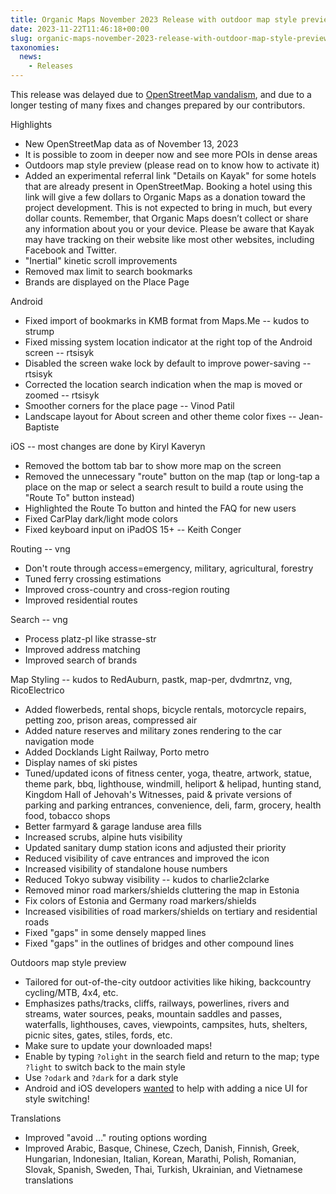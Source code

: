 ```yaml
---
title: Organic Maps November 2023 Release with outdoor map style preview
date: 2023-11-22T11:46:18+00:00
slug: organic-maps-november-2023-release-with-outdoor-map-style-preview
taxonomies:
  news:
    - Releases
---
```


This release was delayed due to [OpenStreetMap vandalism](https://community.openstreetmap.org/t/vandalism-and-blocks-in-israel/105176), and due to a longer testing of many fixes and changes prepared by our contributors.

Highlights

- New OpenStreetMap data as of November 13, 2023
- It is possible to zoom in deeper now and see more POIs in dense areas
- Outdoors map style preview (please read on to know how to activate it)
- Added an experimental referral link "Details on Kayak" for some hotels that are already present in OpenStreetMap. Booking a hotel using this link will give a few dollars to Organic Maps as a donation toward the project development. This is not expected to bring in much, but every dollar counts. Remember, that Organic Maps doesn’t collect or share any information about you or your device. Please be aware that Kayak may have tracking on their website like most other websites, including Facebook and Twitter.
- "Inertial" kinetic scroll improvements
- Removed max limit to search bookmarks
- Brands are displayed on the Place Page

Android

- Fixed import of bookmarks in KMB format from Maps.Me -- kudos to strump
- Fixed missing system location indicator at the right top of the Android screen -- rtsisyk
- Disabled the screen wake lock by default to improve power-saving -- rtsisyk
- Corrected the location search indication when the map is moved or zoomed -- rtsisyk
- Smoother corners for the place page -- Vinod Patil
- Landscape layout for About screen and other theme color fixes -- Jean-Baptiste

iOS -- most changes are done by Kiryl Kaveryn

- Removed the bottom tab bar to show more map on the screen
- Removed the unnecessary "route" button on the map (tap or long-tap a place on the map or select a search result to build a route using the "Route To" button instead)
- Highlighted the Route To button and hinted the FAQ for new users
- Fixed CarPlay dark/light mode colors
- Fixed keyboard input on iPadOS 15+ -- Keith Conger

Routing -- vng

- Don't route through access=emergency, military, agricultural, forestry
- Tuned ferry crossing estimations
- Improved cross-country and cross-region routing
- Improved residential routes

Search -- vng

- Process platz-pl like strasse-str
- Improved address matching
- Improved search of brands

Map Styling -- kudos to RedAuburn, pastk, map-per, dvdmrtnz, vng, RicoElectrico

- Added flowerbeds, rental shops, bicycle rentals, motorcycle repairs, petting zoo, prison areas, compressed air
- Added nature reserves and military zones rendering to the car navigation mode
- Added Docklands Light Railway, Porto metro
- Display names of ski pistes
- Tuned/updated icons of fitness center, yoga, theatre, artwork, statue, theme park, bbq, lighthouse, windmill, heliport & helipad, hunting stand, Kingdom Hall of Jehovah's Witnesses, paid & private versions of parking and parking entrances, convenience, deli, farm, grocery, health food, tobacco shops
- Better farmyard & garage landuse area fills
- Increased scrubs, alpine huts visibility
- Updated sanitary dump station icons and adjusted their priority
- Reduced visibility of cave entrances and improved the icon
- Increased visibility of standalone house numbers
- Reduced Tokyo subway visibility -- kudos to charlie2clarke
- Removed minor road markers/shields cluttering the map in Estonia
- Fix colors of Estonia and Germany road markers/shields
- Increased visibilities of road markers/shields on tertiary and residential roads
- Fixed "gaps" in some densely mapped lines
- Fixed "gaps" in the outlines of bridges and other compound lines

Outdoors map style preview

- Tailored for out-of-the-city outdoor activities like hiking, backcountry cycling/MTB, 4x4, etc.
- Emphasizes paths/tracks, cliffs, railways, powerlines, rivers and streams, water sources, peaks, mountain saddles and passes, waterfalls, lighthouses, caves, viewpoints, campsites, huts, shelters, picnic sites, gates, stiles, fords, etc.
- Make sure to update your downloaded maps!
- Enable by typing `?olight` in the search field and return to the map; type `?light` to switch back to the main style
- Use `?odark` and `?dark` for a dark style
- Android and iOS developers [wanted](https://github.com/organicmaps/organicmaps/issues/6269) to help with adding a nice UI for style switching!

Translations

- Improved "avoid …" routing options wording
- Improved Arabic, Basque, Chinese, Czech, Danish, Finnish, Greek, Hungarian, Indonesian, Italian, Korean, Marathi, Polish, Romanian, Slovak, Spanish, Sweden, Thai, Turkish, Ukrainian, and Vietnamese translations
